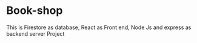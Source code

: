 # Book-shop
This is Firestore as database, React as Front end, Node Js and express as backend server Project
